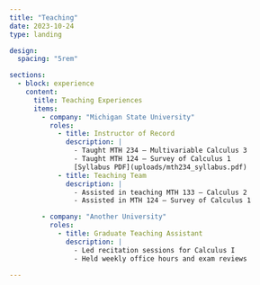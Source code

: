 ```yaml
---
title: "Teaching"
date: 2023-10-24
type: landing

design:
  spacing: "5rem"

sections:
  - block: experience
    content:
      title: Teaching Experiences
      items:
        - company: "Michigan State University"
          roles:
            - title: Instructor of Record
              description: |
                - Taught MTH 234 – Multivariable Calculus 3  
                - Taught MTH 124 – Survey of Calculus 1  
                [Syllabus PDF](uploads/mth234_syllabus.pdf)
            - title: Teaching Team
              description: |
                - Assisted in teaching MTH 133 – Calculus 2  
                - Assisted in MTH 124 – Survey of Calculus 1  

        - company: "Another University"
          roles:
            - title: Graduate Teaching Assistant
              description: |
                - Led recitation sessions for Calculus I  
                - Held weekly office hours and exam reviews

---
```



 
  
